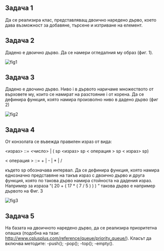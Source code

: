 ## Задача 1


Да се реализира клас, представляващ двоично наредено дърво, което дава възможност за добавяне,
търсене и изтриване на елемент.
## Задача 2
Дадено е двоично дърво. Да се намери огледалния му образ (фиг. 1).

![fig1](https://learn.fmi.uni-sofia.bg/pluginfile.php/3987/mod_page/content/1/rev.JPG)

## Задача 3
Дадено е двочино дърво. Ниво i в дървото наричаме множеството от върховете му, които се намират на разстояние i от корена. Да се дефинира функция, която намира произволно ниво в дадено дърво (фиг 2)



![fig2]( https://learn.fmi.uni-sofia.bg/pluginfile.php/3987/mod_page/content/1/level.JPG)

## Задача 4
 От конзолата се въвежда правилен израз от вида:

<израз> ::= <число> | ( sp <израз> sp < операция > sp < израз> sp)

< операция > ::= + | - | * | /

където sp обозначава интервал. Да се дефинира функция, която намира еднозначно представяне на такъв израз с двоично дърво и друга функция, която по такова дърво намира стойноста на дадения израз. Например за израза “( 20 + ( 17 * ( 7 / 5 ) ) ) “ такова дърво е например дървото на Фиг. 3

![fig3](https://learn.fmi.uni-sofia.bg/pluginfile.php/3987/mod_page/content/1/expr.JPG)
## Задача 5
На базата на двоичното наредено дърво, да се реализира приоритетна опашка
(подобна на тази: http://www.cplusplus.com/reference/queue/priority_queue/).
Класът да включва методите:
  -push();
  -pop();
  -top();
-empty().
